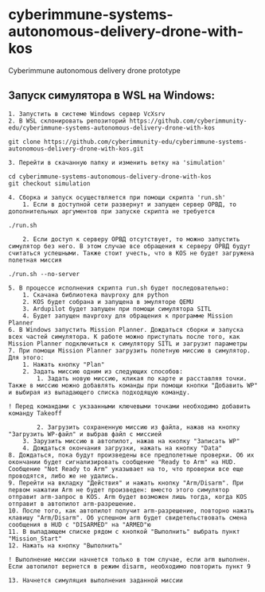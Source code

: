 # cyberimmune-systems-autonomous-delivery-drone-with-kos
Cyberimmune autonomous delivery drone prototype

## Запуск симулятора в WSL на Windows:
    1. Запустить в системе Windows сервер VcXsrv
    2. В WSL склонировать репозиторий https://github.com/cyberimmunity-edu/cyberimmune-systems-autonomous-delivery-drone-with-kos
```
git clone https://github.com/cyberimmunity-edu/cyberimmune-systems-autonomous-delivery-drone-with-kos.git
```
    3. Перейти в скачанную папку и изменить ветку на 'simulation'
```
cd cyberimmune-systems-autonomous-delivery-drone-with-kos
git checkout simulation
```
    4. Сборка и запуск осуществляется при помощи скрипта 'run.sh'
        1. Если в доступной сети развернут и запущен сервер ОРВД, то дополнительных аргументов при запуске скрипта не требуется
```
./run.sh
```
        2. Если доступ к серверу ОРВД отсутствует, то можно запустить симулятор без него. В этом случае все обращения к серверу ОРВД будут считаться успешными. Также стоит учесть, что в KOS не будет загружена полетная миссия
```
./run.sh --no-server
```
    5. В процессе исполнения скрипта run.sh будет последовательно:
        1. Скачана библиотека mavproxy для python
        2. KOS будет собрана и запущена в эмуляторе QEMU
        3. Ardupilot будет запущен при помощи симулятора SITL
        4. Будет запущен mavproxy для обращения к программе Mission Planner
    6. В Windows запустить Mission Planner. Дождаться сборки и запуска всех частей симулятора. К работе можно приступать после того, как Mission Planner подключиться к симулятору SITL и загрузит параметры
    7. При помощи Mission Planner загрузить полетную миссию в симулятор. Для этого:
        1. Нажать кнопку "Plan"
        2. Задать миссию одним из следующих способов:
            1. Задать новую миссию, кликая по карте и расставляя точки. Также в миссию можно добавлять команды при помощи кнопки "Добавить WP" и выбирая из выпадающего списка подходящую команду.
```
! Перед командами с укзаанными ключевыми точками необходимо добавить команду Takeoff
```
            2. Загрузить сохраненную миссию из файла, нажав на кнопку "Загрузить WP-файл" и выбрав файл с миссией
        3. Зарузить миссию в автопилот, нажав на кнопку "Записать WP"
        4. Дождаться окончания загрузки, нажать на кнопку "Data"
    8. Дождаться, пока будут произведены все предполетные проверки. Об их окончании будет сигнализировать сообщение "Ready to Arm" на HUD. Сообщение "Not Ready to Arm" указывает на то, что проверки все еще проводятся, либо же не удались.
    9. Перейти на вкладку "Действия" и нажать кнопку "Arm/Disarm". При первом нажатии Arm не будет произведен: вместо этого симулятор отправит arm-запрос в KOS. Arm будет возможен лишь тогда, когда KOS отправит в автопилот arm-разрешение.
    10. После того, как автопилот получит arm-разрешение, повторно нажать клавишу "Arm/Disarm". Об успешном arm будет свидетельствовать смена сообщения в HUD с "DISARMED" на "ARMED"ю
    11. В выпадающем списке рядом с кнопкой "Выполнить" выбрать пункт "Mission_Start"
    12. Нажать на кнопку "Выполнить"
```
! Выполнение миссии начнется только в том случае, если arm выполнен. Если автопилот вернется в режим disarm, необходимо повторить пункт 9
```
    13. Начнется симуляция выполнения заданной миссии
